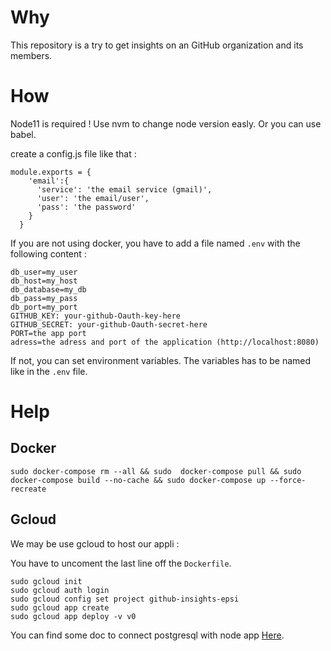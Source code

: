 # Why

This repository is a try to get insights on an GitHub organization and its members.

# How

Node11 is required ! Use nvm to change node version easly. Or you can use babel.

create a config.js file like that : 
```
module.exports = {
    'email':{
      'service': 'the email service (gmail)',
      'user': 'the email/user',
      'pass': 'the password'
    }
  }
```

If you are not using docker, you have to add a file named `.env` with the following content : 
```
db_user=my_user
db_host=my_host
db_database=my_db
db_pass=my_pass
db_port=my_port
GITHUB_KEY: your-github-Oauth-key-here
GITHUB_SECRET: your-github-Oauth-secret-here
PORT=the app port
adress=the adress and port of the application (http://localhost:8080)
```
If not, you can set environment variables. The variables has to be named like in the `.env` file.

# Help
## Docker
```
sudo docker-compose rm --all && sudo  docker-compose pull && sudo  docker-compose build --no-cache && sudo docker-compose up --force-recreate
```

## Gcloud
We may be use gcloud to host our appli : 

You have to uncoment the last line off the `Dockerfile`.
```
sudo gcloud init
sudo gcloud auth login
sudo gcloud config set project github-insights-epsi
sudo gcloud app create
sudo gcloud app deploy -v v0
```

You can find some doc to connect postgresql with node app [Here](https://cloud.google.com/sql/docs/postgres/connect-app-engine).

